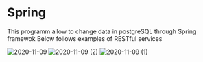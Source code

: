 # Spring
This programm allow to change data in postgreSQL through Spring framewok
Below follows examples of RESTful services

![2020-11-09](https://user-images.githubusercontent.com/56975146/98606621-90481480-22b5-11eb-9196-e22bf33bb299.png)
![2020-11-09 (2)](https://user-images.githubusercontent.com/56975146/98606678-ab1a8900-22b5-11eb-8d9a-28727218ad1b.png)
![2020-11-09 (1)](https://user-images.githubusercontent.com/56975146/98606690-afdf3d00-22b5-11eb-8661-bf1639eab785.png)
